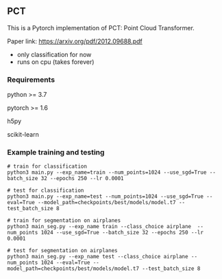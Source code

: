 ## PCT
This is a Pytorch implementation of PCT: Point Cloud Transformer.

Paper link: https://arxiv.org/pdf/2012.09688.pdf

- only classification for now
- runs on cpu (takes forever)

### Requirements
python >= 3.7

pytorch >= 1.6

h5py

scikit-learn

### Example training and testing
```shell script
# train for classification
python3 main.py --exp_name=train --num_points=1024 --use_sgd=True --batch_size 32 --epochs 250 --lr 0.0001

# test for classification
python3 main.py --exp_name=test --num_points=1024 --use_sgd=True --eval=True --model_path=checkpoints/best/models/model.t7 --test_batch_size 8

# train for segmentation on airplanes
python3 main_seg.py --exp_name train --class_choice airplane  --num_points 1024 --use_sgd=True --batch_size 32 --epochs 250 --lr 0.0001

# test for segmentation on airplanes
python3 main_seg.py --exp_name test --class_choice airplane --num_points 1024 --eval=True --model_path=checkpoints/best/models/model.t7 --test_batch_size 8

```

